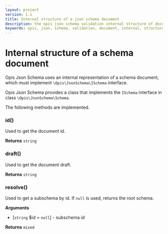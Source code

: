 ```yaml
---
layout: project
version: 1.x
title: Internal structure of a json schema document
description: the opis json schema validation internal structure of document
keywords: opis, json, schema, validation, document, internal, structure
---
```


# Internal structure of a schema document

Opis Json Schema uses an internal representation of a schema document,
which must implement `\Opis\JsonSchema\ISchema` interface.

Opis Json Schema provides a class that implements the `ISchema` interface in
class `\Opis\JsonSchema\Schema`.

The following methods are implemented.

### id()

Used to get the document id.

**Returns** `string`

### draft()

Used to get the document draft.

**Returns** `string`

### resolve()

Used to get a subschema by id. If `null` is used, returns the root schema.

**Arguments**

- [`string` $id = `null`] - subschema id

**Returns** `mixed`
